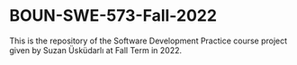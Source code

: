 # BOUN-SWE-573-Fall-2022
This is the repository of the Software Development Practice course project given by Suzan Üsküdarlı at Fall Term in 2022.


